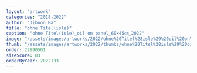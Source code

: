 ```yaml
---
layout: "artwork"
categories: "2018-2022"
author: "Jihoon Ha"
title: "ohne Titel(isle)"
caption: "ohne Titel(isle)_oil on panel_60×45㎝_2022"
image: "/assets/images/artworks/2022/ohne%20Titel%28isle%29%20oil%20on%20panel%2060x45cm%202022.jpg"
thumb: "/assets/images/artworks/2022/thumbs/ohne%20Titel%28isle%29%20oil%20on%20panel%2060x45cm%202022.jpg"
order: 22990501
sizeScore: 03
orderByYear: 2022133
---
```

